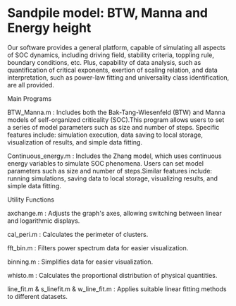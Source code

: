 # Sandpile model: BTW, Manna and Energy height
Our software provides a general platform, capable of simulating all aspects of SOC dynamics, including driving field, stability criteria, toppling rule, boundary conditions, etc.
Plus, capability of data analysis, such as quantification of critical exponents, exertion of scaling relation, and data interpretation, such as power-law fitting and universality class identification, are all provided. 

Main Programs

BTW_Manna.m : Includes both the Bak-Tang-Wiesenfeld (BTW) and Manna models of self-organized criticality (SOC).This program allows users to set a series of model parameters such as size and number of steps.
Specific features include: simulation execution, data saving to local storage, visualization of results, and simple data fitting.

Continuous_energy.m : Includes the Zhang model, which uses continuous energy variables to simulate SOC phenomena.
Users can set model parameters such as size and number of steps.Similar features include: running simulations, saving data to local storage, visualizing results, and simple data fitting.

Utility Functions

axchange.m : Adjusts the graph's axes, allowing switching between linear and logarithmic displays.

cal_peri.m : Calculates the perimeter of clusters.

fft_bin.m : Filters power spectrum data for easier visualization.

binning.m : Simplifies data for easier visualization.

whisto.m : Calculates the proportional distribution of physical quantities.

line_fit.m & s_linefit.m & w_line_fit.m : Applies suitable linear fitting methods to different datasets.
